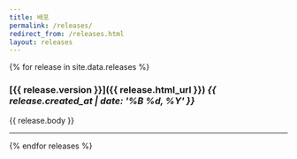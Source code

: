 ```yaml
---
title: 배포
permalink: /releases/
redirect_from: /releases.html
layout: releases
---
```


{% for release in site.data.releases %}

### [{{ release.version }}]({{ release.html_url }}) _{{ release.created_at | date: '%B %d, %Y' }}_

{{ release.body }}

<hr>

{% endfor releases %}

